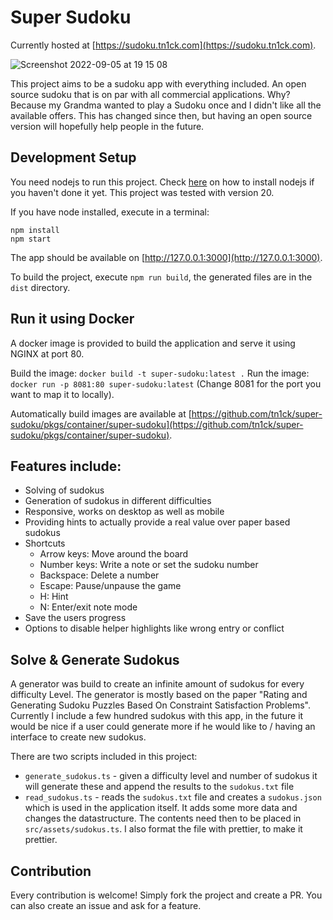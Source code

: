 # Super Sudoku

Currently hosted at [https://sudoku.tn1ck.com](https://sudoku.tn1ck.com).

![Screenshot 2022-09-05 at 19 15 08](https://user-images.githubusercontent.com/2116347/188494040-0a7b4512-c5b8-4073-bc4a-b78e469ad90e.png)


This project aims to be a sudoku app with everything included. An open source sudoku that is on par with all commercial applications. Why? Because my Grandma wanted to play a Sudoku once and I didn't like all the available offers. This has changed since then, but having an open source version will hopefully help people in the future.


## Development Setup

You need nodejs to run this project. Check [here](https://nodejs.org/en/download/package-manager/) on how to install nodejs if you haven't done it yet. This project was tested with version 20.

If you have node installed, execute in a terminal:

```
npm install
npm start
```

The app should be available on [http://127.0.0.1:3000](http://127.0.0.1:3000).

To build the project, execute `npm run build`, the generated files are in the `dist` directory.

## Run it using Docker

A docker image is provided to build the application and serve it using NGINX at port 80.

Build the image: `docker build -t super-sudoku:latest .`
Run the image: `docker run -p 8081:80 super-sudoku:latest` (Change 8081 for the port you want to map it to locally).

Automatically build images are available at [https://github.com/tn1ck/super-sudoku/pkgs/container/super-sudoku](https://github.com/tn1ck/super-sudoku/pkgs/container/super-sudoku).

## Features include:

- Solving of sudokus
- Generation of sudokus in different difficulties
- Responsive, works on desktop as well as mobile
- Providing hints to actually provide a real value over paper based sudokus
- Shortcuts
    - Arrow keys: Move around the board
    - Number keys: Write a note or set the sudoku number
    - Backspace: Delete a number
    - Escape: Pause/unpause the game
    - H: Hint
    - N: Enter/exit note mode
- Save the users progress
- Options to disable helper highlights like wrong entry or conflict

## Solve & Generate Sudokus

A generator was build to create an infinite amount of sudokus for every difficulty Level.
The generator is mostly based on the paper "Rating and Generating Sudoku Puzzles Based On Constraint Satisfaction Problems".
Currently I include a few hundred sudokus with this app, in the future it would be nice if a user could generate more if he would like to / having an interface to create new sudokus.

There are two scripts included in this project:

* `generate_sudokus.ts` - given a difficulty level and number of sudokus it will generate these and append the results to the `sudokus.txt` file
* `read_sudokus.ts` - reads the `sudokus.txt` file and creates a `sudokus.json` which is used in the application itself. It adds some more data and changes the datastructure. The contents need then to be placed in `src/assets/sudokus.ts`. I also format the file with prettier, to make it prettier.

## Contribution

Every contribution is welcome! Simply fork the project and create a PR. You can also create an issue and ask for a feature.
